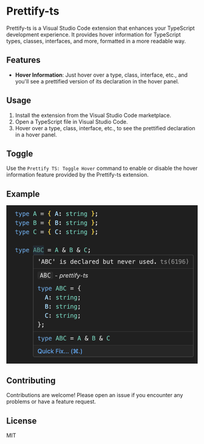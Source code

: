 # Prettify-ts

Prettify-ts is a Visual Studio Code extension that enhances your TypeScript development experience. It provides hover information for TypeScript types, classes, interfaces, and more, formatted in a more readable way.

## Features

- **Hover Information**: Just hover over a type, class, interface, etc., and you'll see a prettified version of its declaration in the hover panel.

## Usage

1. Install the extension from the Visual Studio Code marketplace.
2. Open a TypeScript file in Visual Studio Code.
3. Hover over a type, class, interface, etc., to see the prettified declaration in a hover panel.

## Toggle

Use the `Prettify TS: Toggle Hover` command to enable or disable the hover information feature provided by the Prettify-ts extension.

## Example

![Example Photo](./assets/example.png)

## Contributing

Contributions are welcome! Please open an issue if you encounter any problems or have a feature request.

## License

MIT